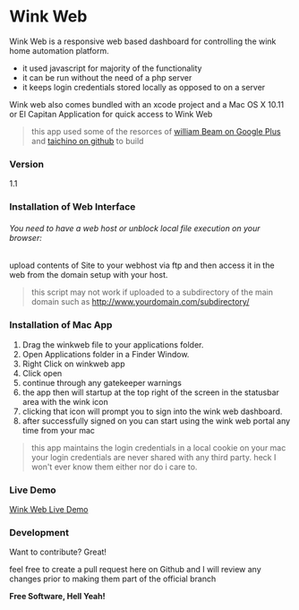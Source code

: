 # Wink Web

Wink Web is a responsive web based dashboard for controlling the wink home automation platform.

  - it used javascript for majority of the functionality
  - it can be run without the need of a php server
  - it keeps login credentials stored locally as opposed to on a server


Wink web also comes bundled with an xcode project and a Mac OS X 10.11 or El Capitan Application for quick access to Wink Web
> this app used some of the resorces of [william Beam on Google Plus](https://plus.google.com/+WilliamBeam) and [taichino on github](https://github.com/taichino/PopupTest) to build

### Version
1.1

### Installation of Web Interface

###### You need to have a web host or unblock local file execution on your browser:
upload contents of Site to your webhost via ftp and then access it in the web from the domain setup with your host. 
> this script may not work if uploaded to a subdirectory of the main domain such as http://www.yourdomain.com/subdirectory/

### Installation of Mac App

1. Drag the winkweb file to your applications folder.
2. Open Applications folder in a Finder Window.
3. Right Click on winkweb app
4. Click open
5. continue through any gatekeeper warnings
6. the app then will startup at the top right of the screen in the statusbar area with the wink icon
7. clicking that icon will prompt you to sign into the wink web dashboard.
8. after successfully signed on you can start using the wink web portal any time from your mac
> this app maintains the login credentials in a local cookie on your mac your login credentials are never shared with any third party. heck I won't ever know them either nor do i care to.



### Live Demo
[Wink Web Live Demo](https://wink.blainemiller.xyz)


### Development

Want to contribute? Great!

feel free to create a pull request here on Github and I will review any changes prior to making them part of the official branch


**Free Software, Hell Yeah!**